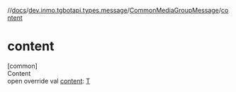 //[docs](../../../index.md)/[dev.inmo.tgbotapi.types.message](../index.md)/[CommonMediaGroupMessage](index.md)/[content](content.md)



# content  
[common]  
Content  
open override val [content](content.md): [T](index.md)  




